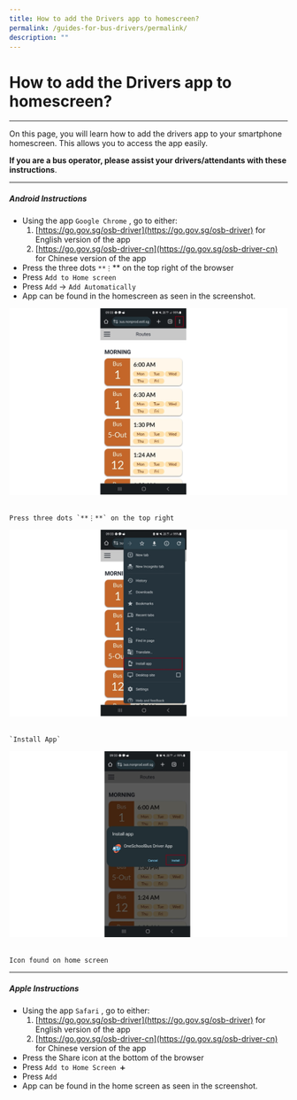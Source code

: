 ```yaml
---
title: How to add the Drivers app to homescreen?
permalink: /guides-for-bus-drivers/permalink/
description: ""
---
```

# How to add the Drivers app to homescreen?
----------

On this page, you will learn how to add the drivers app to your smartphone homescreen. This allows you to access the app easily.

**If you are a bus operator, please assist your drivers/attendants with these instructions**.

* * *

##### Android Instructions

*   Using the app `Google Chrome` , go to either:
    1.  [https://go.gov.sg/osb-driver](https://go.gov.sg/osb-driver) for English version of the app
    2.  [https://go.gov.sg/osb-driver-cn](https://go.gov.sg/osb-driver-cn) for Chinese version of the app
*   Press the three dots `**⋮`\*\* on the top right of the browser
*   Press `Add to Home screen`
*   Press `Add` → `Add Automatically`
*   App can be found in the homescreen as seen in the screenshot.

![](/images/Driver/Add%20the%20drivers%20app%20to%20home/driver%20landing%20page%20on%20android,%20click%203%20dots%20v2.jpeg)

                                                                          Press three dots `**⋮**` on the top right

![](/images/Driver/Add%20the%20drivers%20app%20to%20home/driver%20android%203%20dots%20v2.jpeg)

                                                                                                         `Install App`

![](/images/Driver/Add%20the%20drivers%20app%20to%20home/driver%20install%20app%20v2.jpeg)

                                                                                         Icon found on home screen

* * *

##### Apple Instructions

*   Using the app `Safari` , go to either:
    1.  [https://go.gov.sg/osb-driver](https://go.gov.sg/osb-driver) for English version of the app
    2.  [https://go.gov.sg/osb-driver-cn](https://go.gov.sg/osb-driver-cn) for Chinese version of the app
*   Press the Share icon at the bottom of the browser
*   Press `Add to Home Screen ➕`
*   Press `Add`
*   App can be found in the home screen as seen in the screenshot.